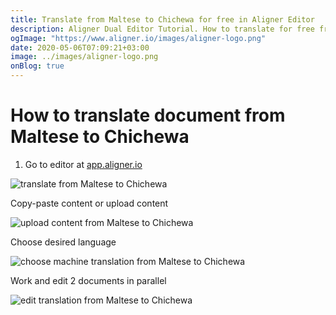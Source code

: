 ```yaml
---
title: Translate from Maltese to Chichewa for free in Aligner Editor
description: Aligner Dual Editor Tutorial. How to translate for free from Maltese to Chichewa. Aligner is multilingual document management platform. 
ogImage: "https://www.aligner.io/images/aligner-logo.png"
date: 2020-05-06T07:09:21+03:00
image: ../images/aligner-logo.png
onBlog: true
---
```


# How to translate document from Maltese to Chichewa

1. Go to editor at [app.aligner.io](https://app.aligner.io "Aligner App web page")

![translate from Maltese to Chichewa](../aligner-blank-editor.png "translate from Maltese to Chichewa")

Copy-paste content or upload content

![upload content from Maltese to Chichewa](../aligner-uploaded-document.png "upload content from Maltese to Chichewa")

Choose desired language

![choose machine translation from Maltese to Chichewa](../aligner-language-dropdown.png "choose machine translation from Maltese to Chichewa")

Work and edit 2 documents in parallel

![edit translation from Maltese to Chichewa](../aligner-double-sitded-editor.png "edit translation from Maltese to Chichewa")

